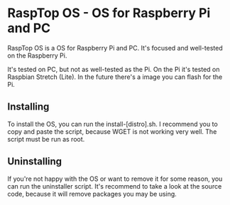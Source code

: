 # RaspTop OS - OS for Raspberry Pi and PC

RaspTop OS is a OS for Raspberry Pi and PC. It's focused and well-tested on the Raspberry Pi.

It's tested on PC, but not as well-tested as the Pi. On the Pi it's tested on Raspbian Stretch (Lite). In the future there's a image you can flash for the Pi.

## Installing

To install the OS, you can run the install-[distro].sh. I recommend you to copy and paste the script, because WGET is not working very well. The script must be run as root.

## Uninstalling

If you're not happy with the OS or want to remove it for some reason, you can run the uninstaller script. It's recommend to take a look at the source code, because it will remove packages you may be using.
